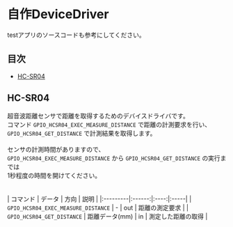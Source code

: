 # 自作DeviceDriver

testアプリのソースコードも参考にしてください。

## 目次

- [HC-SR04](#HC-SR04)


## HC-SR04

超音波距離センサで距離を取得するためのデバイスドライバです。<br>
コマンド `GPIO_HCSR04_EXEC_MEASURE_DISTANCE` で距離の計測要求を行い、<br>
`GPIO_HCSR04_GET_DISTANCE` で計測結果を取得します。<br>
<br>
センサの計測時間がありますので、<br>
`GPIO_HCSR04_EXEC_MEASURE_DISTANCE` から `GPIO_HCSR04_GET_DISTANCE` の実行までは<br>
1秒程度の時間を開けてください。<br>
<br>
<br>
| コマンド | データ | 方向 | 説明 |
|:---------|:------:|:----:|:-----|
| `GPIO_HCSR04_EXEC_MEASURE_DISTANCE` | - | out | 距離の測定要求 |
| `GPIO_HCSR04_GET_DISTANCE` | 距離データ(mm) | in | 測定した距離の取得 |




